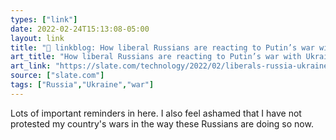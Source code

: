 ```yaml
---
types: ["link"]
date: 2022-02-24T15:13:08-05:00
layout: link
title: "🔗 linkblog: How liberal Russians are reacting to Putin’s war with Ukraine.'"
art_title: "How liberal Russians are reacting to Putin’s war with Ukraine."
art_link: "https://slate.com/technology/2022/02/liberals-russia-ukraine-war-social-media-protests.html?via=rss"
source: ["slate.com"]
tags: ["Russia","Ukraine","war"]
---
```

Lots of important reminders in here. I also feel ashamed that I have not protested my country's wars in the way these Russians are doing so now.

